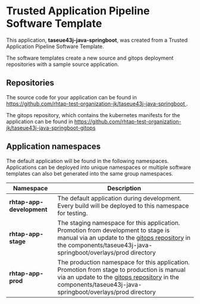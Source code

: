# Trusted Application Pipeline Software Template

This application, **taseue43j-java-springboot**, was created from a Trusted Application Pipeline Software Template.

The software templates create a new source and gitops deployment repositories with a sample source application. 

## Repositories

The source code for your application can be found in [https://github.com/rhtap-test-organization-jk/taseue43j-java-springboot ](https://github.com/rhtap-test-organization-jk/taseue43j-java-springboot ).
 
The gitops repository, which contains the kubernetes manifests for the application can be found in 
[https://github.com/rhtap-test-organization-jk/taseue43j-java-springboot-gitops ](https://github.com/rhtap-test-organization-jk/taseue43j-java-springboot-gitops ) 

## Application namespaces 

The default application will be found in the following namespaces. Applications can be deployed into unique namespaces or multiple software templates can also bet generated into the same group namespaces.  

|  Namespace   |  Description   |  
| -------- | -------- |   
| **rhtap-app-development** | The default application during development. Every build will be deployed to this namespace for testing. | 
| **rhtap-app-stage** | The staging namespace for this application. Promotion from development to stage is manual via an update to the [gitops repository](https://github.com/rhtap-test-organization-jk/taseue43j-java-springboot-gitops ) in the components/taseue43j-java-springboot/overlays/prod directory |  
| **rhtap-app-prod** | The production namespace for this application. Promotion from stage to production is manual via an update to the [gitops repository](https://github.com/rhtap-test-organization-jk/taseue43j-java-springboot-gitops ) in the components/taseue43j-java-springboot/overlays/prod directory | 